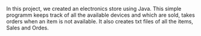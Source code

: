 In this project, we created an electronics store using Java. This simple programm keeps track of all the available devices and which are sold, takes orders when an item is not available. It also creates txt files of all the items, Sales and Ordes.
